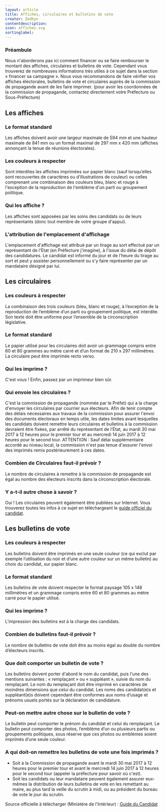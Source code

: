 ```yaml
---
layout: article
title: Affiches, circulaires et bulletins de vote
creator: Zedhyn
contentdescription:
icon: affiches.svg
sortinglabel:
---
```


### Préambule
Nous n'aborderons pas ici comment financer ou se faire rembourser le montant des affiches, circulaires et bulletins de vote. Cependant vous trouverez de nombreuses informations très utiles à ce sujet dans la section « financer sa campagne ».
Nous vous recommandons de faire vérifier vos affiches électorales, bulletins de vote et circulaires auprès de la commission de propagande avant de les faire imprimer. (pour avoir les coordonnées de la commission de propagande, contactez directement votre Préfecture ou Sous-Préfecture)

## Les affiches
### Le format standard
Les affiches doivent avoir une largeur maximale de 594 mm et une hauteur maximale de 841 mm ou un format maximal de 297 mm x 420 mm (affiches annonçant la tenue de réunions électorales).

### Les couleurs à respecter
Sont interdites les affiches imprimées sur papier blanc (sauf lorsqu’elles sont recouvertes de caractères ou d’illustrations de couleur) ou celles comprenant une combinaison des couleurs bleu, blanc et rouge à l'exception de la reproduction de l'emblème d'un parti ou groupement politique.

### Qui les affiche ?
Les affiches sont apposées par les soins des candidats ou de leurs représentants (donc tout membre de votre groupe d'appui).

### L'attribution de l'emplacement d'affichage
L'emplacement d'affichage est attribué par un tirage au sort effectué par un représentant de l'Etat (en Préfecture j'imagine), à l'issue du délai de dépôt des candidatures.
Le candidat est informé du jour et de l'heure du tirage au sort et peut y assister personnellement ou s'y faire représenter par un mandataire désigné par lui.


## Les circulaires
### Les couleurs à respecter
La combinaison des trois couleurs (bleu, blanc et rouge), à l’exception de la reproduction de l’emblème d’un parti ou groupement politique, est interdite. Son texte doit être uniforme pour l’ensemble de la circonscription législative.

### Le format standard
Le papier utilisé pour les circulaires doit avoir un grammage compris entre 60 et 80 grammes au mètre carré et d’un format de 210 x 297 millimètres. La circulaire peut être imprimée recto verso.

### Qui les imprime ?
C'est vous ! Enfin, passez par un imprimeur bien sûr.

### Qui envoie les circulaires ?
C'est la commission de propagande (nommée par le Préfet) qui a la charge d'envoyer les circulaires par courrier aux électeurs.
Afin de tenir compte des délais nécessaires aux travaux de la commission pour assurer l'envoi des documents électoraux en temps utile, les dates limites avant lesquelles les candidats doivent remettre leurs circulaires et bulletins à la commission devraient être fixées, par arrêté du
représentant de l’État, au mardi 30 mai 2017 à 12 heures pour le premier tour et au mercredi 14
juin 2017 à 12 heures pour le second tour. ATTENTION : Sauf délai supplémentaire accordé au niveau local, la commission n'est pas tenue d'assurer l'envoi des imprimés remis postérieurement à ces dates.

### Combien de Circulaires faut-il prévoir ?
Le nombre de circulaires à remettre à la commission de propagande est égal au nombre des électeurs inscrits dans la circonscription électorale.

### Y a-t-il autre chose à savoir ?
Oui ! Les circulaires peuvent également être publiées sur Internet. Vous trouverez toutes les infos à ce sujet en téléchargeant le [guide officiel du candidat](http://www.interieur.gouv.fr/content/download/102271/806359/file/M%C3%A9mento%20du%20candidat%20aux%20%C3%A9lections%20l%C3%A9gislatives%202017%20V4.pdf).


## Les bulletins de vote
### Les couleurs à respecter
Les bulletins doivent être imprimés en une seule couleur (ce qui exclut par exemple l’utilisation du noir et d’une autre couleur sur un même bulletin) au choix du candidat, sur papier blanc.

### Le format standard
Les bulletins de vote doivent respecter le format paysage 105 x 148 millimètres et un grammage compris entre 60 et 80 grammes au mètre carré pour le papier utilisé.

### Qui les imprime ?
L’impression des bulletins est à la charge des candidats.

### Combien de bulletins faut-il prévoir ?
Le nombre de bulletins de vote doit être au moins égal au double du nombre d’électeurs inscrits.

### Que doit comporter un bulletin de vote ?
Les bulletins doivent porter d'abord le nom du candidat, puis l'une des mentions suivantes : « remplaçant » ou « suppléant », suivie du nom du remplaçant.
Le nom du remplaçant doit être imprimé en caractères de moindres dimensions que celui du candidat.
Les noms des candidat(e)s et suppléant(e)s doivent cependant être conformes aux noms d’usage et prénoms usuels portés sur la déclaration de candidature.

### Peut-on mettre autre chose sur le bulletin de vote ?
Le bulletin peut comporter le prénom du candidat et celui du remplaçant.
Le bulletin peut comporter des photos, l’emblème d’un ou plusieurs partis ou groupements politiques, sous réserve que ces photos ou emblèmes soient imprimés d’une seule couleur.

### A qui doit-on remettre les bulletins de vote une fois imprimés ?
- Soit à la Commission de propagande avant le mardi 30 mai 2017 à 12 heures pour le premier tour et avant le mercredi 14 juin 2017 à 12 heures pour le second tour (appeler la préfecture pour savoir où c'est).
- Soit les candidats ou leur mandataire peuvent également assurer eux-mêmes la distribution de leurs bulletins de vote en les remettant au maire, au plus tard la veille du scrutin à midi, ou au
président du bureau de vote le jour du scrutin.

Source officielle à télécharger (Ministère de l'Intérieur) : [Guide du Candidat](http://www.interieur.gouv.fr/content/download/102271/806359/file/M%C3%A9mento%20du%20candidat%20aux%20%C3%A9lections%20l%C3%A9gislatives%202017%20V4.pdf)
